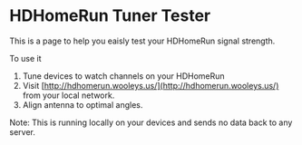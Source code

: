 # HDHomeRun Tuner Tester
This is a page to help you eaisly test your HDHomeRun signal strength.

To use it

1. Tune devices to watch channels on your HDHomeRun
2. Visit [http://hdhomerun.wooleys.us/](http://hdhomerun.wooleys.us/) from your local network.
3. Align antenna to optimal angles.

Note: This is running locally on your devices and sends no data back to any server.
